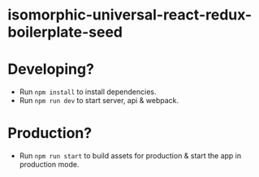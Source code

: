 # isomorphic-universal-react-redux-boilerplate-seed

# Developing?
* Run `npm install` to install dependencies.
* Run `npm run dev` to start server, api & webpack.

# Production?
* Run `npm run start` to build assets for production & start the app in production mode.